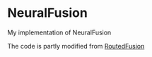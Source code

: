 # NeuralFusion

My implementation of NeuralFusion

The code is partly modified from [RoutedFusion](https://github.com/weders/RoutedFusion)
